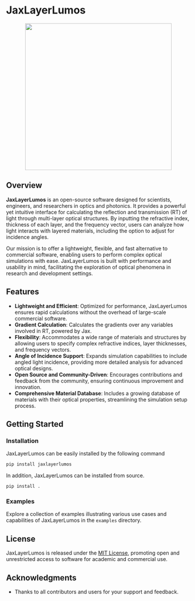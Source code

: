 # JaxLayerLumos

<p align="center">
<img src="https://raw.githubusercontent.com/mil152/JaxLayerLumos/main/assets/layerlumos.jpg" width="400" />
</p>

## Overview

**JaxLayerLumos** is an open-source software designed for scientists, engineers, and researchers in optics and photonics. It provides a powerful yet intuitive interface for calculating the reflection and transmission (RT) of light through multi-layer optical structures. By inputting the refractive index, thickness of each layer, and the frequency vector, users can analyze how light interacts with layered materials, including the option to adjust for incidence angles.

Our mission is to offer a lightweight, flexible, and fast alternative to commercial software, enabling users to perform complex optical simulations with ease. JaxLayerLumos is built with performance and usability in mind, facilitating the exploration of optical phenomena in research and development settings.

## Features

- **Lightweight and Efficient**: Optimized for performance, JaxLayerLumos ensures rapid calculations without the overhead of large-scale commercial software.
- **Gradient Calculation**: Calculates the gradients over any variables involved in RT, powered by Jax.
- **Flexibility**: Accommodates a wide range of materials and structures by allowing users to specify complex refractive indices, layer thicknesses, and frequency vectors.
- **Angle of Incidence Support**: Expands simulation capabilities to include angled light incidence, providing more detailed analysis for advanced optical designs.
- **Open Source and Community-Driven**: Encourages contributions and feedback from the community, ensuring continuous improvement and innovation.
- **Comprehensive Material Database**: Includes a growing database of materials with their optical properties, streamlining the simulation setup process.

## Getting Started

### Installation

JaxLayerLumos can be easily installed by the following command

```bash
pip install jaxlayerlumos
```

In addition, JaxLayerLumos can be installed from source.

```bash
pip install .
```

### Examples

Explore a collection of examples illustrating various use cases and capabilities of JaxLayerLumos in the `examples` directory.

## License

JaxLayerLumos is released under the [MIT License](LICENSE), promoting open and unrestricted access to software for academic and commercial use.

## Acknowledgments

- Thanks to all contributors and users for your support and feedback.
